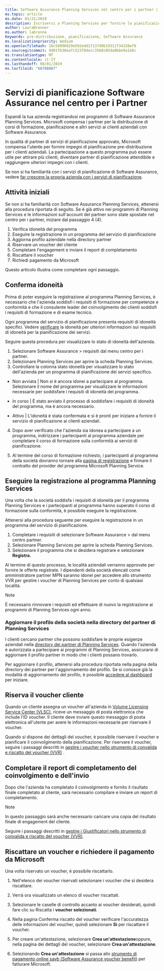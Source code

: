 ```yaml
---
title: Software Assurance Planning Services nel centro per i partner | Centro per i partner
ms.topic: article
ms.date: 01/21/2019
description: Iscriversi a Planning Services per fornire la pianificazione pre-distribuzione per i clienti aziendali
author: LauraBrenner
ms.author: labrenne
Keywords: pre-distribuzione, pianificazione, Software Assurance
ms.localizationpriority: medium
ms.openlocfilehash: 18c59996829e592edd1f137d9b19311f34158ef0
ms.sourcegitcommit: 9d01fb30eafc523784ecc3568c05da9bbe9a1e8c
ms.translationtype: MT
ms.contentlocale: it-IT
ms.lasthandoff: 08/01/2019
ms.locfileid: "68708887"
---
```

# <a name="software-assurance-planning-services-in-partner-center"></a>Servizi di pianificazione Software Assurance nel centro per i Partner

Espandi la tua azienda registrandosi nei programmi di Software Assurance Planning Services. Microsoft compensa i partner per la distribuzione di corsi di formazione, pianificazione e altri servizi ai clienti aziendali con Software Assurance.

In qualità di partner di servizi di pianificazione approvato, Microsoft compensa l'utente per fornire impegni di pianificazione pre-distribuzione per i clienti aziendali. La partecipazione a questo programma può essere utile per attirare più clienti, diventare partner di pianificazione attendibile e raggiungere ulteriori impegni con i clienti.

Se non si ha familiarità con i servizi di pianificazione di Software Assurance, vedere [far crescere la propria azienda con i servizi di pianificazione](https://planningservices.partners.extranet.microsoft.com/en/Pages/default.aspx).


## <a name="get-started"></a>Attività iniziali

Se non si ha familiarità con Software Assurance Planning Services, attenersi alla procedura riportata di seguito. Se è già attivo nei programmi di Planning Services e le informazioni sull'account del partner sono state spostate nel centro per i partner, iniziare dal passaggio 4 (4). 

1. Verifica idoneità del programma 
2. Eseguire la registrazione in un programma del servizio di pianificazione
3. Aggiorna profilo aziendale nella directory partner
4. Riservare un voucher del cliente 
5. Completare l'engagement e inviare il report di completamento
6. Riscattare il voucher 
7. Richiedi pagamento da Microsoft

Questo articolo illustra come completare ogni passaggio.

## <a name="confirm-eligibility"></a>Conferma idoneità

Prima di poter eseguire la registrazione al programma Planning Services, è necessario che l'azienda soddisfi i requisiti di formazione per competenze e conformità e che il consulente leader del coinvolgimento dei clienti soddisfi i requisiti di formazione e di esame tecnico. 

Ogni programma del servizio di pianificazione presenta requisiti di idoneità specifici. Vedere [verificare](https://planningservices.partners.extranet.microsoft.com/en/Pages/partnereligibilityrequirements.aspx) la idoneità per ulteriori informazioni sui requisiti di idoneità per la pianificazione dei servizi.

Seguire questa procedura per visualizzare lo stato di idoneità dell'azienda.

1. Selezionare Software Assurance > requisiti dal menu centro per i partner. 
2. Selezionare Planning Services per aprire la scheda Planning Services.
3. Controllare la colonna stato idoneità per visualizzare lo stato dell'azienda per un programma di pianificazione dei servizi specifico. 

- Non avviata | Non si è ancora idonei a partecipare al programma. Selezionare il nome del programma per visualizzare le informazioni necessarie per soddisfare i requisiti di idoneità del programma.

- In corso | È stato avviato il processo di soddisfare i requisiti di idoneità del programma, ma è ancora necessario.

- Attivo | L'idoneità è stata confermata e si è pronti per iniziare a fornire il servizio di pianificazione ai clienti aziendali. 

4. Dopo aver verificato che l'azienda sia idonea a partecipare a un programma, indirizzare i partecipanti al programma aziendale per completare il corso di formazione sulla conformità ai servizi di pianificazione. 

5. Al termine del corso di formazione richiesto, i partecipanti al programma della società dovranno tornare alla [pagina di registrazione](https://planningservices.partners.extranet.microsoft.com/en/Pages/GetRegistered.aspx) e firmare il contratto del provider del programma Microsoft Planning Service. 

## <a name="enroll-in-the-planning-services-program"></a>Eseguire la registrazione al programma Planning Services

Una volta che la società soddisfa i requisiti di idoneità per il programma Planning Services e i partecipanti al programma hanno superato il corso di formazione sulla conformità, è possibile eseguire la registrazione. 

Attenersi alla procedura seguente per eseguire la registrazione in un programma del servizio di pianificazione.

1. Completare i requisiti di selezionare Software Assurance > dal menu centro partner. 
2. Selezionare Planning Services per aprire la scheda Planning Services.
3. Selezionare il programma che si desidera registrare e selezionare **Registra.**

Al termine di questo processo, le località aziendali verranno approvate per fornire le offerte registrate. I dipendenti della società elencati come amministratore partner MPN saranno idonei per accedere allo strumento VVR per gestire i voucher di Planning Services per conto di qualsiasi località.
>[!Note]
> È necessario rinnovare i requisiti ed effettuare di nuovo la registrazione ai programmi di Planning Services ogni anno.

### <a name="update-your-companys-profile-in-the-planning-services-partner-directory"></a>Aggiornare il profilo della società nella directory del partner di Planning Services 

I clienti cercano partner che possono soddisfare le proprie esigenze aziendali nella [directory dei partner di Planning Services](https://directory.partners.extranet.microsoft.com/psbproviders/). Quando l'azienda è autorizzata a partecipare ai programmi di Planning Services, assicurarsi di aggiornare il profilo partner in modo che i clienti possano trovarlo. 

Per aggiornare il profilo, attenersi alla procedura riportata nella pagina della directory dei partner per l'aggiornamento del profilo. Se si conosce già la modalità di aggiornamento del profilo, è possibile [accedere al dashboard](https://planningservices.partners.extranet.microsoft.com/en/Pages/dashboard.aspx) per iniziare.  

## <a name="reserve-customer-voucher"></a>Riserva il voucher cliente

Quando un cliente assegna un voucher all'azienda in [Volume Licensing Service Center (VLSC)](https://www.microsoft.com/Licensing/servicecenter/default.aspx), riceve un messaggio di posta elettronica che include l'ID voucher. Il cliente deve inviare questo messaggio di posta elettronica all'utente per avere le informazioni necessarie per riservare il voucher. 

Quando si dispone dei dettagli del voucher, è possibile riservare il voucher e pianificare il coinvolgimento della pianificazione. Per riservare il voucher, seguire i passaggi descritti in [gestire i voucher nello strumento di convalida e riscatto del voucher (VVR)](voucher-validation-tool.md) .  

## <a name="complete-the-engagement-and-submit-completion-report"></a>Completare il report di completamento del coinvolgimento e dell'invio

Dopo che l'azienda ha completato il coinvolgimento e fornito il risultato finale completato al cliente, sarà necessario compilare e inviare un report di completamento.

>[!NOTE]
> In questo passaggio sarà anche necessario caricare una copia del risultato finale di engagement del cliente. 


Seguire i passaggi descritti in [gestire i Giustificatori nello strumento di convalida e riscatto del voucher (VVR)](voucher-validation-tool.md).

## <a name="redeem-a-voucher-and-request-payment-from-microsoft"></a>Riscattare un voucher e richiedere il pagamento da Microsoft

Una volta riservato un voucher, è possibile riscattarlo. 

1. Nell'elenco dei voucher riservati selezionare i voucher che si desidera riscattare. 
2. Verrà ora visualizzato un elenco di voucher riscattati.
3. Selezionare le caselle di controllo accanto ai voucher desiderati, quindi fare clic su Riscatta i **voucher selezionati**.
4. Nella pagina Conferma riscatto del voucher verificare l'accuratezza delle informazioni del voucher, quindi selezionare **Sì** per riscattare il voucher.

5. Per creare un'attestazione, selezionare **Crea un'attestazione**oppure, nella pagina dei dettagli del voucher, selezionare **Crea un'attestazione**.

6. Selezionando **Crea un'attestazione** si passa allo [strumento di pagamento online savb (Software Assurance voucher benefit)](https://planningservices.partners.extranet.microsoft.com/en/Pages/getpaid.aspx) per fatturare Microsoft.



